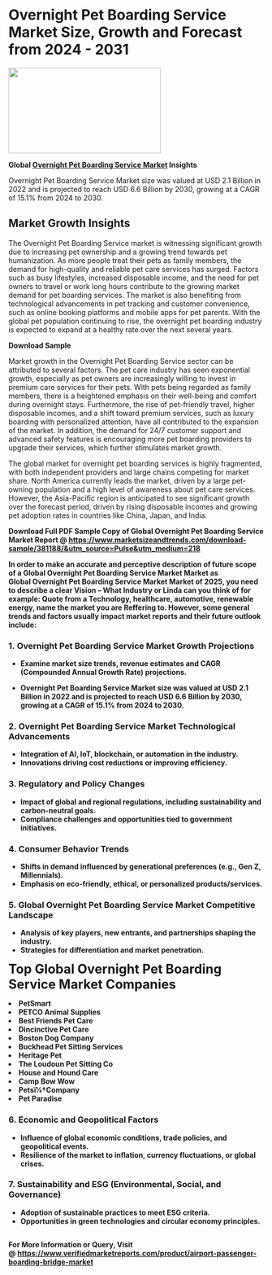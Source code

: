 <H1>Overnight Pet Boarding Service Market Size, Growth and Forecast from 2024 - 2031</H1><img class="aligncenter size-medium wp-image-584254" src="https://thirdeyenews.in/wp-content/uploads/2024/09/Global-Market-Research-300x168.jpeg" alt="" width="300" height="168" /><p><strong>Global&nbsp;<a href="https://www.marketsizeandtrends.com/download-sample/381188/&amp;utm_source=Pulse&amp;utm_medium=218">Overnight Pet Boarding Service Market</a> Insights</strong></p><p>Overnight Pet Boarding Service Market size was valued at USD 2.1 Billion in 2022 and is projected to reach USD 6.6 Billion by 2030, growing at a CAGR of 15.1% from 2024 to 2030.</p><p><h2>Market Growth Insights</h2> <p>The Overnight Pet Boarding Service market is witnessing significant growth due to increasing pet ownership and a growing trend towards pet humanization. As more people treat their pets as family members, the demand for high-quality and reliable pet care services has surged. Factors such as busy lifestyles, increased disposable income, and the need for pet owners to travel or work long hours contribute to the growing market demand for pet boarding services. The market is also benefiting from technological advancements in pet tracking and customer convenience, such as online booking platforms and mobile apps for pet parents. With the global pet population continuing to rise, the overnight pet boarding industry is expected to expand at a healthy rate over the next several years.</p> <p><strong>Download Sample</strong></p> <p>Market growth in the Overnight Pet Boarding Service sector can be attributed to several factors. The pet care industry has seen exponential growth, especially as pet owners are increasingly willing to invest in premium care services for their pets. With pets being regarded as family members, there is a heightened emphasis on their well-being and comfort during overnight stays. Furthermore, the rise of pet-friendly travel, higher disposable incomes, and a shift toward premium services, such as luxury boarding with personalized attention, have all contributed to the expansion of the market. In addition, the demand for 24/7 customer support and advanced safety features is encouraging more pet boarding providers to upgrade their services, which further stimulates market growth.</p> <p>The global market for overnight pet boarding services is highly fragmented, with both independent providers and large chains competing for market share. North America currently leads the market, driven by a large pet-owning population and a high level of awareness about pet care services. However, the Asia-Pacific region is anticipated to see significant growth over the forecast period, driven by rising disposable incomes and growing pet adoption rates in countries like China, Japan, and India.</p> <p><strong></p><p><span class=""><strong>Download Full PDF Sample Copy of Global Overnight Pet Boarding Service Market Report</strong> @ <a href="https://www.marketsizeandtrends.com/download-sample/381188/&amp;utm_source=Pulse&amp;utm_medium=218" target="_blank">https://www.marketsizeandtrends.com/download-sample/381188/&amp;utm_source=Pulse&amp;utm_medium=218</a></span></p><p>In order to make an accurate and perceptive description of future scope of a Global&nbsp;Overnight Pet Boarding Service Market Market as Global&nbsp;Overnight Pet Boarding Service Market Market of 2025, you need to describe a clear Vision &ndash; What Industry or Linda can you think of for example: Quote from a Technology, healthcare, automotive, renewable energy, name the market you are Reffering to. However, some general trends and factors usually impact market reports and their future outlook include:</p><h3>1.&nbsp;<strong>Overnight Pet Boarding Service Market Growth Projections</strong></h3><ul><li>Examine market size trends, revenue estimates and CAGR (Compounded Annual Growth Rate) projections.</li><li><p>Overnight Pet Boarding Service Market size was valued at USD 2.1 Billion in 2022 and is projected to reach USD 6.6 Billion by 2030, growing at a CAGR of 15.1% from 2024 to 2030.</p></li></ul><h3>2.&nbsp;<strong>Overnight Pet Boarding Service Market Technological Advancements</strong></h3><ul><li>Integration of AI, IoT, blockchain, or automation in the industry.</li><li>Innovations driving cost reductions or improving efficiency.</li></ul><h3>3.&nbsp;<strong>Regulatory and Policy Changes</strong></h3><ul><li>Impact of global and regional regulations, including sustainability and carbon-neutral goals.</li><li>Compliance challenges and opportunities tied to government initiatives.</li></ul><h3>4.&nbsp;<strong>Consumer Behavior Trends</strong></h3><ul><li>Shifts in demand influenced by generational preferences (e.g., Gen Z, Millennials).</li><li>Emphasis on eco-friendly, ethical, or personalized products/services.</li></ul><h3>5.&nbsp;<strong>Global Overnight Pet Boarding Service Market Competitive Landscape</strong></h3><ul><li>Analysis of key players, new entrants, and partnerships shaping the industry.</li><li>Strategies for differentiation and market penetration.</li></ul><p data-pm-slice="1 1 []"><span style="color: inherit; font-family: inherit; font-size: 25px;">Top Global Overnight Pet Boarding Service Market Companies</span></p><div class="" data-test-id=""><p><li>PetSmart</li><li> PETCO Animal Supplies</li><li> Best Friends Pet Care</li><li> Dincinctive Pet Care</li><li> Boston Dog Company</li><li> Buckhead Pet Sitting Services</li><li> Heritage Pet</li><li> The Loudoun Pet Sitting Co</li><li> House and Hound Care</li><li> Camp Bow Wow</li><li> Petsï¼†Company</li><li> Pet Paradise</li></p></div><h3>6.&nbsp;<strong>Economic and Geopolitical Factors</strong></h3><ul><li>Influence of global economic conditions, trade policies, and geopolitical events.</li><li>Resilience of the market to inflation, currency fluctuations, or global crises.</li></ul><h3>7.&nbsp;<strong>Sustainability and ESG (Environmental, Social, and Governance)</strong></h3><ul><li>Adoption of sustainable practices to meet ESG criteria.</li><li>Opportunities in green technologies and circular economy principles.</li></ul><h2><strong style="font-size: 14px;">For More Information or Query, Visit @&nbsp;</strong><a style="background-color: #ffffff; font-size: 14px;" href="https://www.marketsizeandtrends.com/report/overnight-pet-boarding-service-market/" target="_blank">https://www.verifiedmarketreports.com/product/airport-passenger-boarding-bridge-market</a></h2>
